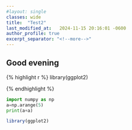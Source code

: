 ```yaml
---
#layout: single
classes: wide
title:  "Test2"
last_modified_at:   2024-11-15 20:16:01 -0600
author_profile: true
excerpt_separator: "<!--more-->"
---
```


## Good evening


{% highlight r %}
library(ggplot2)

{% endhighlight %}

~~~py
import numpy as np
a=np.arange(5)
print(a+a)
~~~

~~~r
library(ggplot2)
~~~